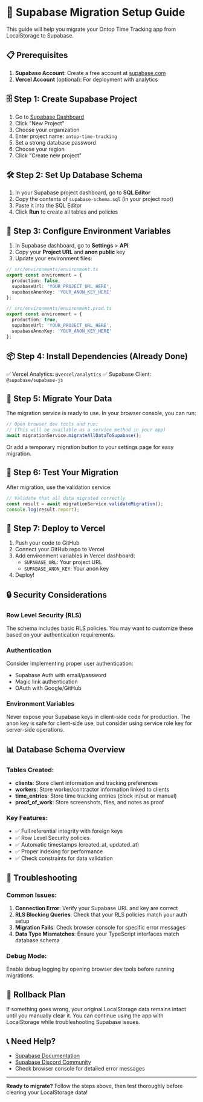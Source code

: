 # 🚀 Supabase Migration Setup Guide

This guide will help you migrate your Ontop Time Tracking app from LocalStorage to Supabase.

## 📋 Prerequisites

1. **Supabase Account**: Create a free account at [supabase.com](https://supabase.com)
2. **Vercel Account** (optional): For deployment with analytics

## 🗄️ Step 1: Create Supabase Project

1. Go to [Supabase Dashboard](https://app.supabase.com)
2. Click "New Project"
3. Choose your organization
4. Enter project name: `ontop-time-tracking`
5. Set a strong database password
6. Choose your region
7. Click "Create new project"

## 🛠️ Step 2: Set Up Database Schema

1. In your Supabase project dashboard, go to **SQL Editor**
2. Copy the contents of `supabase-schema.sql` (in your project root)
3. Paste it into the SQL Editor
4. Click **Run** to create all tables and policies

## 🔑 Step 3: Configure Environment Variables

1. In Supabase dashboard, go to **Settings** > **API**
2. Copy your **Project URL** and **anon public** key
3. Update your environment files:

```typescript
// src/environments/environment.ts
export const environment = {
  production: false,
  supabaseUrl: 'YOUR_PROJECT_URL_HERE',
  supabaseAnonKey: 'YOUR_ANON_KEY_HERE'
};

// src/environments/environment.prod.ts  
export const environment = {
  production: true,
  supabaseUrl: 'YOUR_PROJECT_URL_HERE',
  supabaseAnonKey: 'YOUR_ANON_KEY_HERE'
};
```

## 📦 Step 4: Install Dependencies (Already Done)

✅ Vercel Analytics: `@vercel/analytics`
✅ Supabase Client: `@supabase/supabase-js`

## 🔄 Step 5: Migrate Your Data

The migration service is ready to use. In your browser console, you can run:

```javascript
// Open browser dev tools and run:
// (This will be available as a service method in your app)
await migrationService.migrateAllDataToSupabase();
```

Or add a temporary migration button to your settings page for easy migration.

## 🧪 Step 6: Test Your Migration

After migration, use the validation service:

```javascript
// Validate that all data migrated correctly
const result = await migrationService.validateMigration();
console.log(result.report);
```

## 🚀 Step 7: Deploy to Vercel

1. Push your code to GitHub
2. Connect your GitHub repo to Vercel
3. Add environment variables in Vercel dashboard:
   - `SUPABASE_URL`: Your project URL
   - `SUPABASE_ANON_KEY`: Your anon key
4. Deploy!

## 🔒 Security Considerations

### Row Level Security (RLS)
The schema includes basic RLS policies. You may want to customize these based on your authentication requirements.

### Authentication
Consider implementing proper user authentication:
- Supabase Auth with email/password
- Magic link authentication  
- OAuth with Google/GitHub

### Environment Variables
Never expose your Supabase keys in client-side code for production. The anon key is safe for client-side use, but consider using service role key for server-side operations.

## 📊 Database Schema Overview

### Tables Created:
- **clients**: Store client information and tracking preferences
- **workers**: Store worker/contractor information linked to clients
- **time_entries**: Store time tracking entries (clock in/out or manual)
- **proof_of_work**: Store screenshots, files, and notes as proof

### Key Features:
- ✅ Full referential integrity with foreign keys
- ✅ Row Level Security policies
- ✅ Automatic timestamps (created_at, updated_at)
- ✅ Proper indexing for performance
- ✅ Check constraints for data validation

## 🐛 Troubleshooting

### Common Issues:

1. **Connection Error**: Verify your Supabase URL and key are correct
2. **RLS Blocking Queries**: Check that your RLS policies match your auth setup
3. **Migration Fails**: Check browser console for specific error messages
4. **Data Type Mismatches**: Ensure your TypeScript interfaces match database schema

### Debug Mode:
Enable debug logging by opening browser dev tools before running migrations.

## 🔄 Rollback Plan

If something goes wrong, your original LocalStorage data remains intact until you manually clear it. You can continue using the app with LocalStorage while troubleshooting Supabase issues.

## 📞 Need Help?

- [Supabase Documentation](https://supabase.com/docs)
- [Supabase Discord Community](https://discord.supabase.com)
- Check browser console for detailed error messages

---

**Ready to migrate?** Follow the steps above, then test thoroughly before clearing your LocalStorage data!